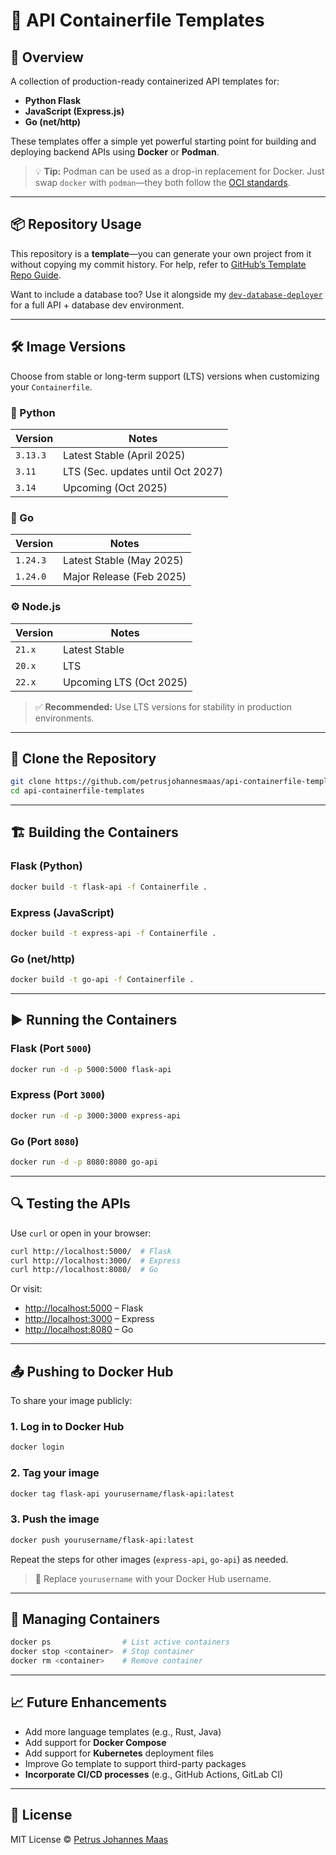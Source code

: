 # 🐳 API Containerfile Templates

## 🚀 Overview

A collection of production-ready containerized API templates for:

* **Python Flask**
* **JavaScript (Express.js)**
* **Go (net/http)**

These templates offer a simple yet powerful starting point for building and deploying backend APIs using **Docker** or **Podman**.

> 💡 **Tip:** Podman can be used as a drop-in replacement for Docker. Just swap `docker` with `podman`—they both follow the [OCI standards](https://opencontainers.org/).

---

## 📦 Repository Usage

This repository is a **template**—you can generate your own project from it without copying my commit history. For help, refer to [GitHub’s Template Repo Guide](https://docs.github.com/en/repositories/creating-and-managing-repositories/creating-a-repository-from-a-template).

Want to include a database too? Use it alongside my [`dev-database-deployer`](https://github.com/petrusjohannesmaas/dev-database-deployer) for a full API + database dev environment.

---

## 🛠 Image Versions

Choose from stable or long-term support (LTS) versions when customizing your `Containerfile`.

### 🐍 Python

| Version  | Notes                             |
| -------- | --------------------------------- |
| `3.13.3` | Latest Stable (April 2025)        |
| `3.11`   | LTS (Sec. updates until Oct 2027) |
| `3.14`   | Upcoming (Oct 2025)               |

### 🦫 Go

| Version  | Notes                    |
| -------- | ------------------------ |
| `1.24.3` | Latest Stable (May 2025) |
| `1.24.0` | Major Release (Feb 2025) |

### ⚙️ Node.js

| Version | Notes                   |
| ------- | ----------------------- |
| `21.x`  | Latest Stable           |
| `20.x`  | LTS                     |
| `22.x`  | Upcoming LTS (Oct 2025) |

> ✅ **Recommended:** Use LTS versions for stability in production environments.

---

## 📂 Clone the Repository

```bash
git clone https://github.com/petrusjohannesmaas/api-containerfile-templates.git
cd api-containerfile-templates
```

---

## 🏗️ Building the Containers

### Flask (Python)

```bash
docker build -t flask-api -f Containerfile .
```

### Express (JavaScript)

```bash
docker build -t express-api -f Containerfile .
```

### Go (net/http)

```bash
docker build -t go-api -f Containerfile .
```

---

## ▶️ Running the Containers

### Flask (Port `5000`)

```bash
docker run -d -p 5000:5000 flask-api
```

### Express (Port `3000`)

```bash
docker run -d -p 3000:3000 express-api
```

### Go (Port `8080`)

```bash
docker run -d -p 8080:8080 go-api
```

---

## 🔍 Testing the APIs

Use `curl` or open in your browser:

```bash
curl http://localhost:5000/  # Flask
curl http://localhost:3000/  # Express
curl http://localhost:8080/  # Go
```

Or visit:

* [http://localhost:5000](http://localhost:5000) – Flask
* [http://localhost:3000](http://localhost:3000) – Express
* [http://localhost:8080](http://localhost:8080) – Go

---

## 📤 Pushing to Docker Hub

To share your image publicly:

### 1. Log in to Docker Hub

```bash
docker login
```

### 2. Tag your image

```bash
docker tag flask-api yourusername/flask-api:latest
```

### 3. Push the image

```bash
docker push yourusername/flask-api:latest
```

Repeat the steps for other images (`express-api`, `go-api`) as needed.

> 📝 Replace `yourusername` with your Docker Hub username.

---

## 🧰 Managing Containers

```bash
docker ps                # List active containers
docker stop <container>  # Stop container
docker rm <container>    # Remove container
```

---

## 📈 Future Enhancements

* Add more language templates (e.g., Rust, Java)
* Add support for **Docker Compose**
* Add support for **Kubernetes** deployment files
* Improve Go template to support third-party packages
* **Incorporate CI/CD processes** (e.g., GitHub Actions, GitLab CI)

---

## 📄 License

MIT License © [Petrus Johannes Maas](https://github.com/petrusjohannesmaas)